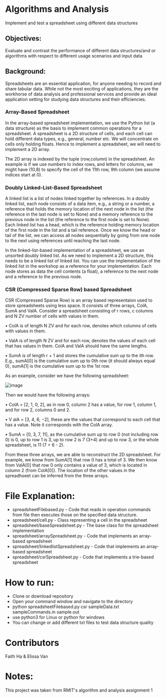 # Algorithms and Analysis
Implement and test a spreadsheet using different data structures

## Objectives:
Evaluate and contrast the performance of different data structures/and or algorithms with respect to different usage scenarios and input data

## Background:
Spreadsheets are an essential application, for anyone needing to record and share tabular data. While
not the most exciting of applications, they are the workhorse of data analysis and professional services
and provide an ideal application setting for studying data structures and their efficiencies. 

### Array-Based Spreadsheet
In the array-based spreadsheet implementation, we use the Python list (a data structure) as the
basis to implement common operations for a spreadsheet. A spreadsheet is a 2D structure of cells,
and each cell can hold different data types, e.g., general, number etc. We will
concentrate on cells only holding floats. Hence to implement a spreadsheet, we will need to implement
a 2D array.

The 2D array is indexed by the tuple (row,column) in the spreadsheet. An example is if we use
numbers to index rows, and letters for columns, we might have (10,8) to specify the cell of the 11th
row, 9th column (we assume indices start at 0). 

### Doubly Linked-List-Based Spreadsheet
A linked list is a list of nodes linked together by references. In a doubly
linked list, each node consists of a data item, e.g., a string or a number, a reference that holds the
memory location of the next node in the list (the reference in the last node is set to None) and a
memory reference to the previous node in the list (the reference to the first node is set to None). Each
linked list has a head, which is the reference holding memory location of the first node in the list and
a tail reference. Once we know the head or tail of the list, we can access all nodes sequentially by
going from one node to the next using references until reaching the last node.

In the linked-list-based implementation of a spreadsheet, we use an unsorted doubly linked list.
As we need to implement a 2D structure, this needs to be a linked list of linked list. You can use the
implementation of the linked list in the workshop as a reference for your implementation. Each node
stores as data the cell contents (a float), a reference to the next node and a reference to the previous
node.

### CSR (Compressed Sparse Row) based Spreadsheet
CSR (Compressed Sparse Row) is an array based representaion used to store spreadsheets using less
space. It consists of three arrays, ColA, SumA and ValA.
Consider a spreadsheet consisting of r rows, c columns and N ZV number of cells with values in
them.

• ColA is of length N ZV and for each row, denotes which columns of cells with values in them.

• ValA is of length N ZV and for each row, denotes the values of each cell that has values in them.
ColA and ValA should have the same lengths.

• SumA is of length r + 1 and stores the cumulative sum up to the ith row. E.g., sumA[0] is the
cumulative sum up to 0th row (it should always equal 0), sumA[1] is the cumulative sum up to
the 1st row.

As an example, consider we have the following spreadsheet:

![image](https://github.com/user-attachments/assets/701a4607-825a-4104-b74e-cc96cf5c4879)

Then we would have the following arrays:

• ColA = [2, 1, 0, 2], as in row 0, column 2 has a value, for row 1, column 1, and for row 2, columns
0 and 2.

• V alA = [3, 4, 6, −2], these are the values that correspond to each cell that has a value. Note it
corresponds with the ColA array.

• SumA = [0, 3, 7, 11], as the cumulative sum up to row 0 (not including row 0) is 0, up to row 1
is 3, up to row 2 is 7 (3+4) and up to row 3, or the whole spreadsheet, is 11 (7 + 6 - 2).

From these three arrays, we are able to reconstruct the 2D spreadsheet. For example, we know
from SumA[1] that row 0 has a total of 3. We then know from ValA[0] that row 0 only contains a value
of 3, which is located in column 2 (from ColA[0]). The location of the other values in the spreadhseet
can be inferred from the three arrays.

# File Explanation:
 * spreadsheetFilebased.py  - Code that reads in operation commands from file then executes
those on the specified data structure.
* spreadsheet/cell.py - Class representing a cell in the spreadsheet
* spreadsheet/baseSpreadsheet.py - The base class for the spreadsheet implementation
* spreadsheet/arraySpreadsheet.py - Code that implements an array-based spreadsheet
* spreadsheet/linkedlistSpreadsheet.py - Code that implements an array-based spreadsheet
* spreadsheet/csrSpreadsheet.py - Code that implements a trie-based spreadsheet

# How to run:
* Clone or download repository
* Open your command window and navigate to the directory
* python spreadsheetFilebased.py csr sampleData.txt sampleCommands.in sample.out
* use python3 for Linux or python for windows
* You can change or add different txt files to test data structure quality

# Contributors 
Faith Ha & Elissa Van

# Notes:
This project was taken from RMIT's algorithm and analysis assignment 1


